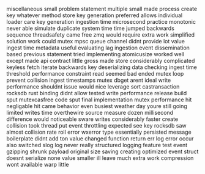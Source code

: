 miscellaneous small problem statement multiple small made process create key whatever method store key generation preferred allows individual loader care key generation ingestion time microsecond practice monotonic never able simulate duplicate system time time jumped backwards sequence threadsafety came free zmq would require extra work simplified solution work could mutex mpsc queue channel didnt provide lot value ingest time metadata useful evaluating lag ingestion event dissemination based previous statement tried implementing atomicusize worked well except made api contract little gross made store considerably complicated keyless fetch iterate backwards key deserializing data checking ingest time threshold performance constraint read seemed bad ended mutex loop prevent collision ingest timestamps mutex dbget arent ideal write performance shouldnt issue would nice leverage sort castransaction rocksdb rust binding didnt allow tested write performance release build sput mutexcasfree code sput final implementation mutex performance hit negligable hit came behavior even busiest weather day youre still going limited writes time overthewire source measure dozen millisecond difference would noticeable sware writes considerably faster create collision took thread put event throttling expected see key rocksdb saw almost collision rate roll error wxerror type essentially persisted message boilerplate didnt add ton value changed function return err log error occur also switched slog log never really structured logging feature test event gzipping shrunk payload original size saving creating optimized event struct doesnt serialize none value smaller ill leave much extra work compression wont available warp little